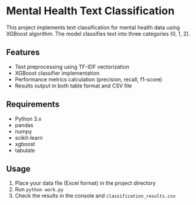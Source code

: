 # Mental Health Text Classification

This project implements text classification for mental health data using XGBoost algorithm. The model classifies text into three categories (0, 1, 2).

## Features
- Text preprocessing using TF-IDF vectorization
- XGBoost classifier implementation
- Performance metrics calculation (precision, recall, f1-score)
- Results output in both table format and CSV file

## Requirements
- Python 3.x
- pandas
- numpy
- scikit-learn
- xgboost
- tabulate

## Usage
1. Place your data file (Excel format) in the project directory
2. Run `python work.py`
3. Check the results in the console and `classification_results.csv` 